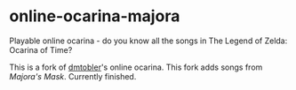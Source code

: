 # online-ocarina-majora
Playable online ocarina - do you know all the songs in The Legend of Zelda: Ocarina of Time?

This is a fork of [dmtobler](https://github.com/dmtobler)'s online ocarina. This fork adds songs from *Majora's Mask*. Currently finished.

